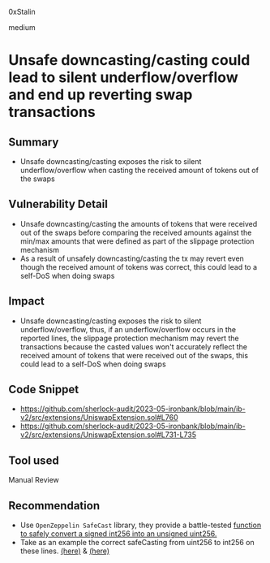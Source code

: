 0xStalin

medium

# Unsafe downcasting/casting could lead to silent underflow/overflow and end up reverting swap transactions

## Summary
- Unsafe downcasting/casting exposes the risk to silent underflow/overflow when casting the received amount of tokens out of the swaps

## Vulnerability Detail
- Unsafe downcasting/casting the amounts of tokens that were received out of the swaps before comparing the received amounts against the min/max amounts that were defined as part of the slippage protection mechanism
- As a result of unsafely downcasting/casting the tx may revert even though the received amount of tokens was correct, this could lead to a self-DoS when doing swaps


## Impact
- Unsafe downcasting/casting exposes the risk to silent underflow/overflow, thus, if an underflow/overflow occurs in the reported lines, the slippage protection mechanism may revert the transactions because the casted values won't accurately reflect the received amount of tokens that were received out of the swaps, this could lead to a self-DoS when doing swaps

## Code Snippet
- https://github.com/sherlock-audit/2023-05-ironbank/blob/main/ib-v2/src/extensions/UniswapExtension.sol#L760
- https://github.com/sherlock-audit/2023-05-ironbank/blob/main/ib-v2/src/extensions/UniswapExtension.sol#L731-L735


## Tool used
Manual Review

## Recommendation
- Use `OpenZeppelin SafeCast` library, they provide a battle-tested [function to safely convert a signed int256 into an unsigned uint256.](https://docs.openzeppelin.com/contracts/3.x/api/utils#SafeCast-toUint256-int256-)
- Take as an example the correct safeCasting from uint256 to int256 on these lines. [(here)](https://github.com/sherlock-audit/2023-05-ironbank/blob/main/ib-v2/src/extensions/UniswapExtension.sol#L726) & [(here)](https://github.com/sherlock-audit/2023-05-ironbank/blob/main/ib-v2/src/extensions/UniswapExtension.sol#L755)
